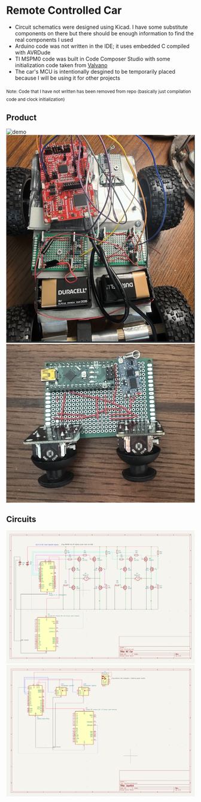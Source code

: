 # Remote Controlled Car
- Circuit schematics were designed using Kicad. I have some substitute components on there but there should be enough information to find the real components I used
- Arduino code was not written in the IDE; it uses embedded C compiled with AVRDude
- TI MSPM0 code was built in Code Composer Studio with some initialization code taken from [Valvano](http://users.ece.utexas.edu/~valvano/)
- The car's MCU is intentionally desgined to be temporarily placed because I will be using it for other projects

<sub>Note: Code that I have not written has been removed from repo (basically just compilation code and clock initialization)</sub>

## Product
![demo](Pictures/demo.gif)
![car](Pictures/carImg.png)
![joystick](Pictures/joyImg.png)


## Circuits
![Car Circuit](Circuits/car/schematic.png)
![Joystick](Circuits/joystick/schematic.png)
